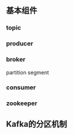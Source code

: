 ## 基本组件

### topic

### producer

### broker
partition 
segment

### consumer

### zookeeper



## Kafka的分区机制




